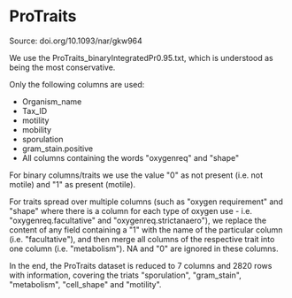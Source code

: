 # ProTraits

Source: 
doi.org/10.1093/nar/gkw964

We use the ProTraits_binaryIntegratedPr0.95.txt, which is understood as being the most conservative.

Only the following columns are used:

- Organism_name
- Tax_ID
- motility
- mobility
- sporulation
- gram_stain.positive
- All columns containing the words "oxygenreq" and "shape"

For binary columns/traits we use the value "0" as not present (i.e. not motile) and "1" as present (motile). 

For traits spread over multiple columns (such as "oxygen requirement" and "shape" where there is a column for each type of oxygen use - i.e. "oxygenreq.facultative" and "oxygenreq.strictanaero"), we replace the content of any field containing a "1" with the name of the particular column  (i.e. "facultative"), and then merge all columns of the respective trait into one column (i.e. "metabolism"). NA and "0" are ignored in these columns.

In the end, the ProTraits dataset is reduced to 7 columns and 2820 rows with information, covering the triats "sporulation", "gram_stain", "metabolism", "cell_shape" and "motility".
